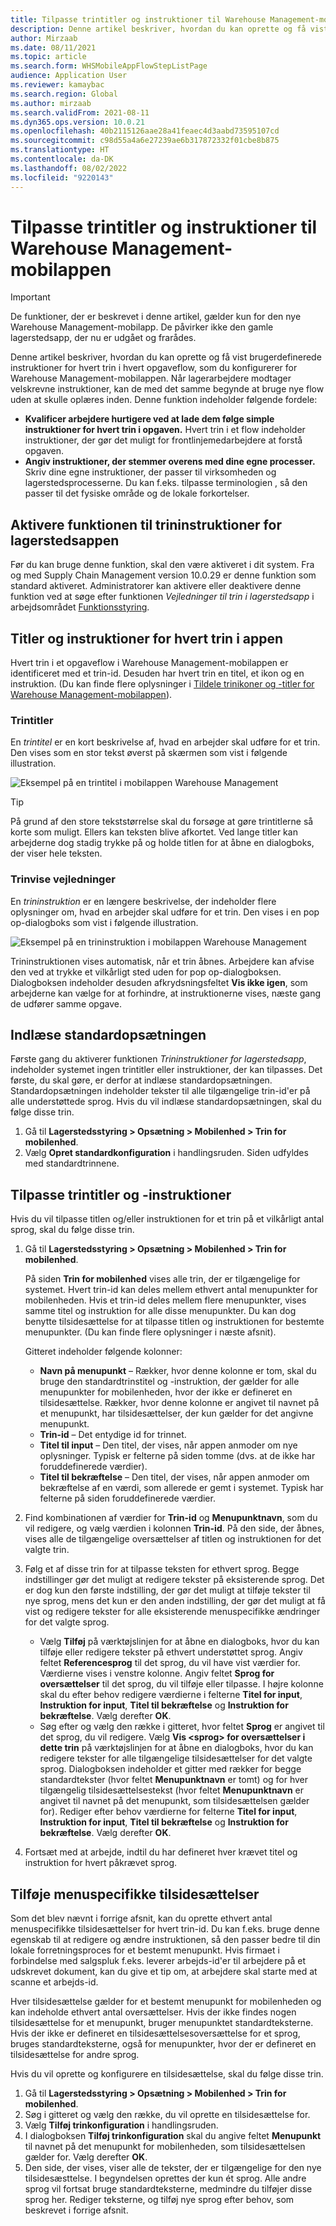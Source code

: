 ```yaml
---
title: Tilpasse trintitler og instruktioner til Warehouse Management-mobilappen
description: Denne artikel beskriver, hvordan du kan oprette og få vist brugerdefinerede instruktioner for hvert trin i hvert opgaveflow, som du konfigurerer for Warehouse Management-mobilappen.
author: Mirzaab
ms.date: 08/11/2021
ms.topic: article
ms.search.form: WHSMobileAppFlowStepListPage
audience: Application User
ms.reviewer: kamaybac
ms.search.region: Global
ms.author: mirzaab
ms.search.validFrom: 2021-08-11
ms.dyn365.ops.version: 10.0.21
ms.openlocfilehash: 40b2115126aae28a41feaec4d3aabd73595107cd
ms.sourcegitcommit: c98d55a4a6e27239ae6b317872332f01cbe8b875
ms.translationtype: HT
ms.contentlocale: da-DK
ms.lasthandoff: 08/02/2022
ms.locfileid: "9220143"
---
```

# <a name="customize-step-titles-and-instructions-for-the-warehouse-management-mobile-app"></a>Tilpasse trintitler og instruktioner til Warehouse Management-mobilappen

> [!IMPORTANT]
> De funktioner, der er beskrevet i denne artikel, gælder kun for den nye Warehouse Management-mobilapp. De påvirker ikke den gamle lagerstedsapp, der nu er udgået og frarådes.

Denne artikel beskriver, hvordan du kan oprette og få vist brugerdefinerede instruktioner for hvert trin i hvert opgaveflow, som du konfigurerer for Warehouse Management-mobilappen. Når lagerarbejdere modtager velskrevne instruktioner, kan de med det samme begynde at bruge nye flow uden at skulle oplæres inden. Denne funktion indeholder følgende fordele:

- **Kvalificer arbejdere hurtigere ved at lade dem følge simple instruktioner for hvert trin i opgaven.** Hvert trin i et flow indeholder instruktioner, der gør det muligt for frontlinjemedarbejdere at forstå opgaven.
- **Angiv instruktioner, der stemmer overens med dine egne processer.** Skriv dine egne instruktioner, der passer til virksomheden og lagerstedsprocesserne. Du kan f.eks. tilpasse terminologien , så den passer til det fysiske område og de lokale forkortelser.

## <a name="turn-on-the-warehouse-app-step-instructions-feature"></a>Aktivere funktionen til trininstruktioner for lagerstedsappen

Før du kan bruge denne funktion, skal den være aktiveret i dit system. Fra og med Supply Chain Management version 10.0.29 er denne funktion som standard aktiveret. Administratorer kan aktivere eller deaktivere denne funktion ved at søge efter funktionen *Vejledninger til trin i lagerstedsapp* i arbejdsområdet [Funktionsstyring](../../fin-ops-core/fin-ops/get-started/feature-management/feature-management-overview.md).

## <a name="step-titles-and-step-instructions-in-the-app"></a>Titler og instruktioner for hvert trin i appen

Hvert trin i et opgaveflow i Warehouse Management-mobilappen er identificeret med et trin-id. Desuden har hvert trin en titel, et ikon og en instruktion. (Du kan finde flere oplysninger i [Tildele trinikoner og -titler for Warehouse Management-mobilappen](step-icons-titles.md)).

### <a name="step-titles"></a>Trintitler

En *trintitel* er en kort beskrivelse af, hvad en arbejder skal udføre for et trin. Den vises som en stor tekst øverst på skærmen som vist i følgende illustration.

![Eksempel på en trintitel i mobilappen Warehouse Management](media/wma-step-title.png "Eksempel på en trintitel i mobilappen Warehouse Management")

> [!TIP]
> På grund af den store tekststørrelse skal du forsøge at gøre trintitlerne så korte som muligt. Ellers kan teksten blive afkortet. Ved lange titler kan arbejderne dog stadig trykke på og holde titlen for at åbne en dialogboks, der viser hele teksten.

### <a name="step-instructions"></a>Trinvise vejledninger

En *trininstruktion* er en længere beskrivelse, der indeholder flere oplysninger om, hvad en arbejder skal udføre for et trin. Den vises i en pop op-dialogboks som vist i følgende illustration.

![Eksempel på en trininstruktion i mobilappen Warehouse Management](media/wma-step-instructions.png "Eksempel på en trininstruktion i mobilappen Warehouse Management")

Trininstruktionen vises automatisk, når et trin åbnes. Arbejdere kan afvise den ved at trykke et vilkårligt sted uden for pop op-dialogboksen. Dialogboksen indeholder desuden afkrydsningsfeltet **Vis ikke igen**, som arbejderne kan vælge for at forhindre, at instruktionerne vises, næste gang de udfører samme opgave.

## <a name="load-the-default-setup"></a>Indlæse standardopsætningen

Første gang du aktiverer funktionen *Trininstruktioner for lagerstedsapp*, indeholder systemet ingen trintitler eller instruktioner, der kan tilpasses. Det første, du skal gøre, er derfor at indlæse standardopsætningen. Standardopsætningen indeholder tekster til alle tilgængelige trin-id'er på alle understøttede sprog. Hvis du vil indlæse standardopsætningen, skal du følge disse trin.

1. Gå til **Lagerstedsstyring \> Opsætning \> Mobilenhed \> Trin for mobilenhed**.
1. Vælg **Opret standardkonfiguration** i handlingsruden. Siden udfyldes med standardtrinnene.

## <a name="customize-step-titles-and-instructions"></a>Tilpasse trintitler og -instruktioner

Hvis du vil tilpasse titlen og/eller instruktionen for et trin på et vilkårligt antal sprog, skal du følge disse trin.

1. Gå til **Lagerstedsstyring \> Opsætning \> Mobilenhed \> Trin for mobilenhed**.

    På siden **Trin for mobilenhed** vises alle trin, der er tilgængelige for systemet. Hvert trin-id kan deles mellem ethvert antal menupunkter for mobilenheden. Hvis et trin-id deles mellem flere menupunkter, vises samme titel og instruktion for alle disse menupunkter. Du kan dog benytte tilsidesættelse for at tilpasse titlen og instruktionen for bestemte menupunkter. (Du kan finde flere oplysninger i næste afsnit).

    Gitteret indeholder følgende kolonner:

    - **Navn på menupunkt** – Rækker, hvor denne kolonne er tom, skal du bruge den standardtrinstitel og -instruktion, der gælder for alle menupunkter for mobilenheden, hvor der ikke er defineret en tilsidesættelse. Rækker, hvor denne kolonne er angivet til navnet på et menupunkt, har tilsidesættelser, der kun gælder for det angivne menupunkt.
    - **Trin-id** – Det entydige id for trinnet.
    - **Titel til input** – Den titel, der vises, når appen anmoder om nye oplysninger. Typisk er felterne på siden tomme (dvs. at de ikke har foruddefinerede værdier).
    - **Titel til bekræftelse** – Den titel, der vises, når appen anmoder om bekræftelse af en værdi, som allerede er gemt i systemet. Typisk har felterne på siden foruddefinerede værdier.

1. Find kombinationen af værdier for **Trin-id** og **Menupunktnavn**, som du vil redigere, og vælg værdien i kolonnen **Trin-id**. På den side, der åbnes, vises alle de tilgængelige oversættelser af titlen og instruktionen for det valgte trin.
1. Følg et af disse trin for at tilpasse teksten for ethvert sprog. Begge indstillinger gør det muligt at redigere tekster på eksisterende sprog. Det er dog kun den første indstilling, der gør det muligt at tilføje tekster til nye sprog, mens det kun er den anden indstilling, der gør det muligt at få vist og redigere tekster for alle eksisterende menuspecifikke ændringer for det valgte sprog.

    - Vælg **Tilføj** på værktøjslinjen for at åbne en dialogboks, hvor du kan tilføje eller redigere tekster på ethvert understøttet sprog. Angiv feltet **Referencesprog** til det sprog, du vil have vist værdier for. Værdierne vises i venstre kolonne. Angiv feltet **Sprog for oversættelser** til det sprog, du vil tilføje eller tilpasse. I højre kolonne skal du efter behov redigere værdierne i felterne **Titel for input**, **Instruktion for input**, **Titel til bekræftelse** og **Instruktion for bekræftelse**. Vælg derefter **OK**.
    - Søg efter og vælg den række i gitteret, hvor feltet **Sprog** er angivet til det sprog, du vil redigere. Vælg **Vis &lt;sprog&gt; for oversættelser i dette trin** på værktøjslinjen for at åbne en dialogboks, hvor du kan redigere tekster for alle tilgængelige tilsidesættelser for det valgte sprog. Dialogboksen indeholder et gitter med rækker for begge standardtekster (hvor feltet **Menupunktnavn** er tomt) og for hver tilgængelig tilsidesættelsestekst (hvor feltet **Menupunktnavn** er angivet til navnet på det menupunkt, som tilsidesættelsen gælder for). Rediger efter behov værdierne for felterne **Titel for input**, **Instruktion for input**, **Titel til bekræftelse** og **Instruktion for bekræftelse**. Vælg derefter **OK**.

1. Fortsæt med at arbejde, indtil du har defineret hver krævet titel og instruktion for hvert påkrævet sprog.

## <a name="add-menu-specific-overrides"></a>Tilføje menuspecifikke tilsidesættelser

Som det blev nævnt i forrige afsnit, kan du oprette ethvert antal menuspecifikke tilsidesættelser for hvert trin-id. Du kan f.eks. bruge denne egenskab til at redigere og ændre instruktionen, så den passer bedre til din lokale forretningsproces for et bestemt menupunkt. Hvis firmaet i forbindelse med salgspluk f.eks. leverer arbejds-id'er til arbejdere på et udskrevet dokument, kan du give et tip om, at arbejdere skal starte med at scanne et arbejds-id.

Hver tilsidesættelse gælder for et bestemt menupunkt for mobilenheden og kan indeholde ethvert antal oversættelser. Hvis der ikke findes nogen tilsidesættelse for et menupunkt, bruger menupunktet standardteksterne. Hvis der ikke er defineret en tilsidesættelsesoversættelse for et sprog, bruges standardteksterne, også for menupunkter, hvor der er defineret en tilsidesættelse for andre sprog.

Hvis du vil oprette og konfigurere en tilsidesættelse, skal du følge disse trin.

1. Gå til **Lagerstedsstyring \> Opsætning \> Mobilenhed \> Trin for mobilenhed**.
1. Søg i gitteret og vælg den række, du vil oprette en tilsidesættelse for.
1. Vælg **Tilføj trinkonfiguration** i handlingsruden.
1. I dialogboksen **Tilføj trinkonfiguration** skal du angive feltet **Menupunkt** til navnet på det menupunkt for mobilenheden, som tilsidesættelsen gælder for. Vælg derefter **OK**.
1. Den side, der vises, viser alle de tekster, der er tilgængelige for den nye tilsidesæsttelse. I begyndelsen oprettes der kun ét sprog. Alle andre sprog vil fortsat bruge standardteksterne, medmindre du tilføjer disse sprog her. Rediger teksterne, og tilføj nye sprog efter behov, som beskrevet i forrige afsnit.
